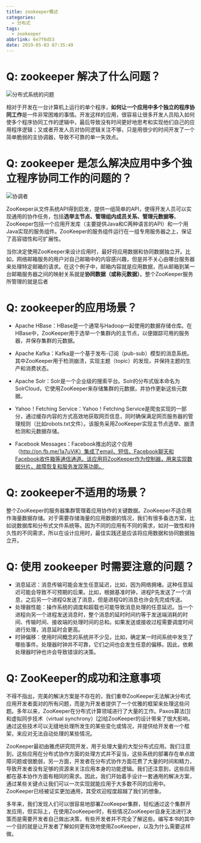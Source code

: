 ```yaml
---
title: zookeeper概述
categories:
  - 分布式
tags:
  - zookeeper
abbrlink: 6e7f6d53
date: 2019-05-03 07:35:49
---
```


# Q: zookeeper 解决了什么问题？

![分布式系统的问题](http://image.shuiyujie.com/2019-09-20-07-37-54.png)

相对于开发在一台计算机上运行的单个程序，**如何让一个应用中多个独立的程序协同工作**是一件非常困难的事情。开发这样的应用，很容易让很多开发人员陷入如何使多个程序协同工作的逻辑中，最后导致没有时间更好地思考和实现他们自己的应用程序逻辑；又或者开发人员对协同逻辑关注不够，只是用很少的时间开发了一个简单脆弱的主协调器，导致不可靠的单一失效点。

<!-- more -->

# Q: zookeeper 是怎么解决应用中多个独立程序协同工作的问题的？

![协调者](http://image.shuiyujie.com/2019-09-20-07-39-34.png)

ZooKeeper从文件系统API得到启发，提供一组简单的API，使得开发人员可以实现通用的协作任务，包括**选举主节点、管理组内成员关系、管理元数据等**。ZooKeeper包括一个应用开发库（主要提供Java和C两种语言的API）和一个用Java实现的服务组件。ZooKeeper的服务组件运行在一组专用服务器之上，保证了高容错性和可扩展性。

当你决定使用ZooKeeper来设计应用时，最好将应用数据和协同数据独立开。比如，网络邮箱服务的用户对自己邮箱中的内容感兴趣，但是并不关心由哪台服务器来处理特定邮箱的请求。在这个例子中，邮箱内容就是应用数据，而从邮箱到某一台邮箱服务器之间的映射关系就是**协同数据（或称元数据）**。整个ZooKeeper服务所管理的就是后者

# Q: zookeeper的应用场景？

- Apache HBase：HBase是一个通常与Hadoop一起使用的数据存储仓库。在HBase中，ZooKeeper用于选举一个集群内的主节点，以便跟踪可用的服务器，并保存集群的元数据。

- Apache Kafka：Kafka是一个基于发布-订阅（pub-sub）模型的消息系统。其中ZooKeeper用于检测崩溃，实现主题（topic）的发现，并保持主题的生产和消费状态。
- Apache Solr：Solr是一个企业级的搜索平台。Solr的分布式版本命名为SolrCloud，它使用ZooKeeper来存储集群的元数据，并协作更新这些元数据。
- Yahoo！Fetching Service：Yahoo！Fetching Service是爬虫实现的一部分，通过缓存内容的方式高效地获取网页信息，同时确保满足网页服务器的管理规则（比如robots.txt文件）。该服务采用ZooKeeper实现主节点选举、崩溃检测和元数据存储。
- Facebook Messages：Facebook推出的这个应用（http://on.fb.me/1a7uViK）集成了email、短信、Facebook聊天和Facebook收件箱等通信通道。该应用将ZooKeeper作为控制器，用来实现数据分片、故障恢复和服务发现等功能。

# **Q: zookeeper不适用的场景？**

整个ZooKeeper的服务器集群管理着应用协作的关键数据。ZooKeeper不适合用作海量数据存储。对于需要存储海量的应用数据的情况，我们有很多备选方案，比如说数据库和分布式文件系统等。因为不同的应用有不同的需求，如对一致性和持久性的不同需求，所以在设计应用时，最佳实践还是应该将应用数据和协同数据独立开。

# **Q: 使用 zookeeper 时需要注意的问题？**

- 消息延迟：消息传输可能会发生任意延迟，比如，因为网络拥堵。这种任意延迟可能会导致不可预期的后果。比如，根据基准时钟，进程P先发送了一个消息，之后另一个进程Q发送了消息，但是进程Q的消息也许会先完成传送。
- 处理器性能：操作系统的调度和超载也可能导致消息处理的任意延迟。当一个进程向另一个进程发送消息时，整个消息的延时时间约等于发送端消耗的时间、传输时间、接收端的处理时间的总和。如果发送或接收过程需要调度时间进行处理，消息延时会更高。
- 时钟偏移：使用时间概念的系统并不少见，比如，确定某一时间系统中发生了哪些事件。处理器时钟并不可靠，它们之间也会发生任意的偏移。因此，依赖处理器时钟也许会导致错误的决策。

# **Q: ZooKeeper的成功和注意事项**

不得不指出，完美的解决方案是不存在的，我们重申ZooKeeper无法解决分布式应用开发者面对的所有问题，而是为开发者提供了一个优雅的框架来处理这些问题。多年以来，ZooKeeper在分布式计算领域进行了大量的工作。Paxos算法[[1\]](evernotecid://E52A53DA-6D02-407A-9C28-91264ED3E6A7/appyinxiangcom/663849/ENNote/p4132#)和虚拟同步技术（virtual synchrony）[[2\]](evernotecid://E52A53DA-6D02-407A-9C28-91264ED3E6A7/appyinxiangcom/663849/ENNote/p4132#)给ZooKeeper的设计带来了很大影响，通过这些技术可以无缝地处理所发生的某些变化或情况，并提供给开发者一个框架，来应对无法自动处理的某些情况。

ZooKeeper最初由雅虎研究院开发，用于处理大量的大型分布式应用。我们注意到，这些应用在分布式协作方面的处理方式并不妥当，这些系统的部署存在单点故障问题或很脆弱，另一方面，开发者在分布式协作方面花费了大量的时间和精力，导致开发者没有足够的资源来关注应用本身的功能逻辑。我们还注意到，这些应用都在基本协作方面有相同的需求。因此，我们开始着手设计一套通用的解决方案，通过某些关键点让我们可以一次实现就能应用于大多数不同的应用中。ZooKeeper已经被证实更加通用，其受欢迎程度超越了我们的想象。

多年来，我们发现人们可以很容易地部署ZooKeeper集群，轻松通过这个集群开发应用，但实际上，在使用ZooKeeper时，有些情况ZooKeeper自身无法进行决策而是需要开发者自己做出决策，有些开发者并不完全了解这些。编写本书的其中一个目的就是让开发者了解如何更有效地使用ZooKeeper，以及为什么需要这样做。

